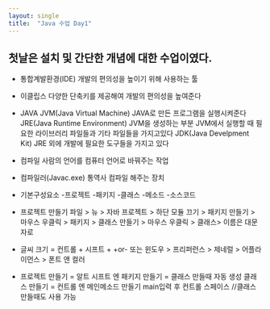 ```yaml
---
layout: single
title:  "Java 수업 Day1"
---
```

## 첫날은 설치 및 간단한 개념에 대한 수업이였다.

* 통합계발환경(IDE)
	개발의 편의성을 높이기 위해 사용하는 툴

* 이클립스
   	다양한 단축키를 제공해여 개발의 편의성을 높여준다


* JAVA
    	JVM(Java Virtual Machine)
   		JAVA로 만든 프로그램을 실행시켜준다
   	JRE(Java Runtime Environment)
	   	JVM을 생성하는 부분
   		JVM에서 실행할 때 필요한 라이브러리
   		파일들과 기타 파일들을 가지고있다
   	JDK(Java Develpment Kit)
   		JRE 외에 개발에 필요한 도구들을 가지고 있다

* 컴파일
   	사람의 언어를 컴퓨터 언어로 바꿔주는 작업

* 컴파일러(Javac.exe)
   	통역사
   	컴파일 해주는 장치

* 기본구성요소
   -프로젝트
   	-패키지
	   	-클래스
	   		-메소드
		   		-소스코드

* 프로젝트 만들기 파일 > 뉴 > 자바 프로젝트 > 하단 모듈 끄기 > 
패키지 만들기 > 마우스 우클릭 > 패키지 > 클래스 만들기 > 마우스 우클릭 > 클래스> 이름은 대문자로

* 글씨 크기 = 컨트롤 + 시프트 + +or-
또는 윈도우 > 프리퍼런스 > 제네럴 > 어플라이먼스 > 폰트 앤 컬러

* 프로젝트 만들기 = 알트 시프트 엔
   패키지 만들기 = 클래스 만들때 자동 생성
   클래스 만들기 = 컨트롤 엔
   메인메소드 만들기 main입력 후 컨트롤 스페이스 //클래스 만들때도 사용 가능
